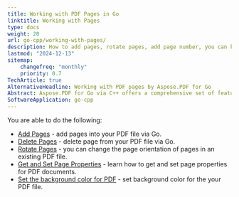 ```yaml
---
title: Working with PDF Pages in Go
linktitle: Working with Pages
type: docs
weight: 20
url: go-cpp/working-with-pages/
description: How to add pages, rotate pages, add page number, you can know in this section. Aspose.PDF for Go via C++ explain to you all details on this topic.
lastmod: "2024-12-13"
sitemap:
    changefreq: "monthly"
    priority: 0.7
TechArticle: true
AlternativeHeadline: Working with PDF pages by Aspose.PDF for Go
Abstract: Aspose.PDF for Go via C++ offers a comprehensive set of features for working with PDF pages, enabling developers to manipulate page content and structure with ease. The library supports operations such as adding, deleting, reordering, and rotating pages, as well as adjusting page size and orientation. It also allows for the extraction and replacement of page content to meet various document processing needs. The documentation provides step-by-step instructions and code samples to help developers efficiently implement page manipulation features within their applications.
SoftwareApplication: go-cpp      
---
```


You are able to do the following:

- [Add Pages](/pdf/go-cpp/add-pages/) - add pages into your PDF file via Go.
- [Delete Pages](/pdf/go-cpp/delete-pages/) - delete page from your PDF file via Go.
- [Rotate Pages](/pdf/go-cpp/rotate-pages/) - you can change the page orientation of pages in an existing PDF file.
- [Get and Set Page Properties](/pdf/go-cpp/get-and-set-page-properties/) - learn how to get and set page properties for PDF documents.
- [Set the background color for PDF](/pdf/go-cpp/set-background-color/) - set background color for the your PDF file.
